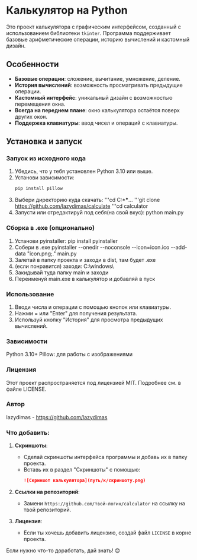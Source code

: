 # Калькулятор на Python

Это проект калькулятора с графическим интерфейсом, созданный с использованием библиотеки `tkinter`. Программа поддерживает базовые арифметические операции, историю вычислений и кастомный дизайн.

## Особенности
- **Базовые операции**: сложение, вычитание, умножение, деление.
- **История вычислений**: возможность просматривать предыдущие операции.
- **Кастомный интерфейс**: уникальный дизайн с возможностью перемещения окна.
- **Всегда на переднем плане**: окно калькулятора остаётся поверх других окон.
- **Поддержка клавиатуры**: ввод чисел и операций с клавиатуры.

## Установка и запуск

### Запуск из исходного кода
1. Убедись, что у тебя установлен Python 3.10 или выше.
2. Установи зависимости:
   ```bash
   pip install pillow
3. Выбери директорию куда скачать:
   '''cd C:\***\***...
   '''git clone https://github.com/lazydimas/calculate
   '''cd calculator
4. Запусти или отредактируй под себя(на свой вкус):
   python main.py

### Сборка в .exe (опционально)
1. Установи pyinstaller:
   pip install pyinstaller
2. Собери в .exe
   pyinstaller --onedir --noconsole --icon=icon.ico --add-data "icon.png;." main.py
3. Залетай в папку проекта и заходи в dist, там будет .exe
4. (если понравится) заходи:
   C:\windows\
5. Закидывай туда папку main и заходи
6. Переименуй main.exe в калькулятор и добавляй в пуск

### Использование
1. Вводи числа и операции с помощью кнопок или клавиатуры.
2. Нажми = или "Enter" для получения результата.
3. Используй кнопку "История" для просмотра предыдущих вычислений.

### Зависимости
Python 3.10+
Pillow: для работы с изображениями

### Лицензия
Этот проект распространяется под лицензией MIT. Подробнее см. в файле LICENSE.

### Автор
lazydimas - https://github.com/lazydimas

### Что добавить:
1. **Скриншоты**:
   - Сделай скриншоты интерфейса программы и добавь их в папку проекта.
   - Вставь их в раздел "Скриншоты" с помощью:
     ```markdown
     ![Скриншот калькулятора](путь/к/скриншоту.png)
     ```

2. **Ссылки на репозиторий**:
   - Замени `https://github.com/твой-логин/calculator` на ссылку на твой репозиторий.

3. **Лицензия**:
   - Если ты хочешь добавить лицензию, создай файл `LICENSE` в корне проекта.

Если нужно что-то доработать, дай знать! 😊
